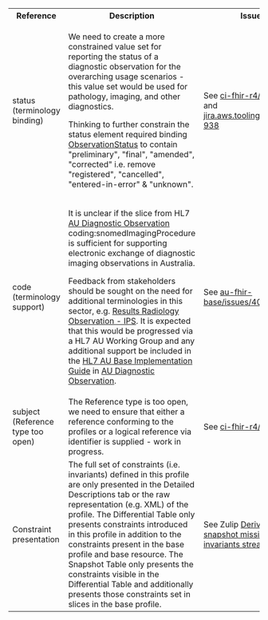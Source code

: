 <table class="list" width="100%">
<tbody>
  <tr>
    <th>Reference</th>
    <th>Description</th>
    <th>Issue No.</th>
  </tr>
    <tr>
        <td>status (terminology binding)</td>
        <td><p>We need to create a more constrained value set for reporting the status of a diagnostic observation for the overarching usage scenarios - this value set would be used for pathology, imaging, and other diagnostics.</p>
        <p>Thinking to further constrain the status element required binding <a href="http://hl7.org/fhir/R4/valueset-observation-status.html">ObservationStatus</a> to contain "preliminary", "final", "amended", "corrected" i.e. remove "registered", "cancelled", "entered-in-error" & "unknown".</p></td>
        <td>See <a href="https://github.com/AuDigitalHealth/ci-fhir-r4/issues/48">ci-fhir-r4/issues/48</a>, and <a href="https://jira.aws.tooling/browse/FTR-938">jira.aws.tooling/browse/FTR-938</a></td>
   </tr>
   <tr>
    <td>code (terminology support)</td>
    <td><p>It is unclear if the slice from HL7 <a href="http://build.fhir.org/ig/hl7au/au-fhir-base/StructureDefinition-au-diagnostic-observation.html">AU Diagnostic Observation</a> coding:snomedImagingProcedure is sufficient for supporting electronic exchange of diagnostic imaging observations in Australia.</p>
    <p>Feedback from stakeholders should be sought on the need for additional terminologies in this sector, e.g. <a href="https://build.fhir.org/ig/HL7/fhir-ips/ValueSet-results-radiology-observations-uv-ips.html">Results Radiology Observation - IPS</a>. It is expected that this would be progressed via a HL7 AU Working Group and any additional support be included in the <a href="http://build.fhir.org/ig/hl7au/au-fhir-base/index.html">HL7 AU Base Implementation Guide</a> in <a href="http://build.fhir.org/ig/hl7au/au-fhir-base/StructureDefinition-au-diagnostic-observation.html">AU Diagnostic Observation</a>.</p></td>
    <td>See <a href="https://github.com/hl7au/au-fhir-base/issues/406">au-fhir-base/issues/406</a></td>
   </tr> 
   <tr>
    <td>subject (Reference type too open)</td>
    <td>The Reference type is too open, we need to ensure that either a reference conforming to the profiles or a logical reference via identifier is supplied - work in progress.</td>
    <td>See <a href="https://github.com/AuDigitalHealth/ci-fhir-r4/issues/48">ci-fhir-r4/issues/48</a></td>
   </tr>
  <tr>
    <td>Constraint presentation</td>
    <td>The full set of constraints (i.e. invariants) defined in this profile are only presented in the Detailed Descriptions tab or the raw representation (e.g. XML) of the profile. The Differential Table only presents constraints introduced in this profile in addition to the constraints present in the base profile and base resource. The Snapshot Table only presents the constraints visible in the Differential Table and additionally presents those constraints set in slices in the base profile.</td>
    <td>See Zulip <a href="https://chat.fhir.org/#narrow/stream/179252-IG-creation/topic/Derived.20profile.20snapshot.20missing.20upstream.20invariants">Derived profile snapshot missing upstream invariants stream</a></td>
   </tr>    
</tbody>
</table>
